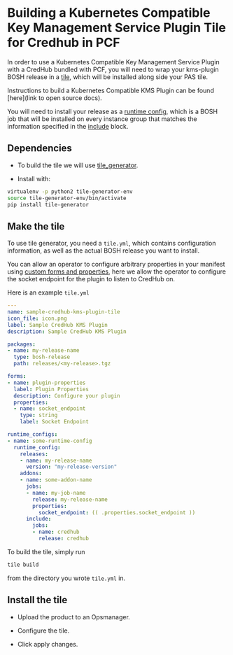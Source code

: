 # Building a Kubernetes Compatible Key Management Service Plugin Tile for Credhub in PCF

In order to use a Kubernetes Compatible Key Management Service Plugin with a CredHub bundled with PCF,
you will need to wrap your kms-plugin BOSH release in a
[tile](https://docs.pivotal.io/tiledev/2-4/index.html), which will be installed along side your PAS tile.

Instructions to build a Kubernetes Compatible KMS Plugin can be found [here](link to open source docs).

You will need to install your release as a [runtime config](https://bosh.io/docs/runtime-config/),
which is a BOSH job that will be installed on every instance group that matches the information
specified in the [include](https://bosh.io/docs/runtime-config/#placement-rules) block.

## Dependencies

- To build the tile we will use [tile_generator](https://docs.pivotal.io/tiledev/2-4/tile-generator.html).

- Install with:
```bash
virtualenv -p python2 tile-generator-env
source tile-generator-env/bin/activate
pip install tile-generator
```

## Make the tile

To use tile generator, you need a `tile.yml`, which contains configuration information, as well as the actual BOSH release you want to install. 

You can allow an operator to configure arbitrary properties in your manifest using [custom forms and properties](https://docs.pivotal.io/tiledev/2-4/tile-generator.html#custom-forms),
here we allow the operator to configure the socket endpoint for the plugin to listen to CredHub on.

Here is an example `tile.yml`

```yaml
---
name: sample-credhub-kms-plugin-tile
icon_file: icon.png
label: Sample CredHub KMS Plugin
description: Sample CredHub KMS Plugin

packages:
- name: my-release-name
  type: bosh-release
  path: releases/<my-release>.tgz

forms:
- name: plugin-properties
  label: Plugin Properties
  description: Configure your plugin
  properties:
  - name: socket_endpoint
    type: string
    label: Socket Endpoint

runtime_configs:
- name: some-runtime-config
  runtime_config:
    releases:
    - name: my-release-name
      version: "my-release-version"
    addons:
    - name: some-addon-name
      jobs:
      - name: my-job-name
        release: my-release-name
        properties:
          socket_endpoint: (( .properties.socket_endpoint ))
      include:
        jobs:
        - name: credhub
          release: credhub
```


To build the tile, simply run
```bash
tile build
```
from the directory you wrote `tile.yml` in.

## Install the tile

- Upload the product to an Opsmanager.

- Configure the tile.

- Click apply changes.


